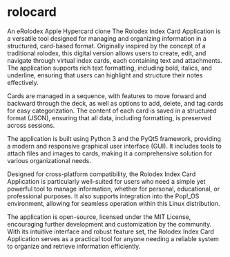 # rolocard
An eRolodex Apple Hypercard clone
The Rolodex Index Card Application is a versatile tool designed for managing and organizing information in a structured, card-based format. Originally inspired by the concept of a traditional rolodex, this digital version allows users to create, edit, and navigate through virtual index cards, each containing text and attachments. The application supports rich text formatting, including bold, italics, and underline, ensuring that users can highlight and structure their notes effectively. 

Cards are managed in a sequence, with features to move forward and backward through the deck, as well as options to add, delete, and tag cards for easy categorization. The content of each card is saved in a structured format (JSON), ensuring that all data, including formatting, is preserved across sessions.

The application is built using Python 3 and the PyQt5 framework, providing a modern and responsive graphical user interface (GUI). It includes tools to attach files and images to cards, making it a comprehensive solution for various organizational needs.

Designed for cross-platform compatibility, the Rolodex Index Card Application is particularly well-suited for users who need a simple yet powerful tool to manage information, whether for personal, educational, or professional purposes. It also supports integration into the Pop!_OS environment, allowing for seamless operation within this Linux distribution.

The application is open-source, licensed under the MIT License, encouraging further development and customization by the community. With its intuitive interface and robust feature set, the Rolodex Index Card Application serves as a practical tool for anyone needing a reliable system to organize and retrieve information efficiently.
